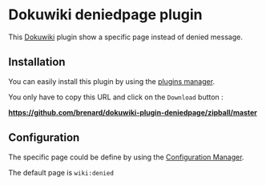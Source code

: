Dokuwiki deniedpage plugin
==========================

This [Dokuwiki](https://www.dokuwiki.org) plugin show a specific page instead of denied message.

Installation
------------

You can easily install this plugin by using the [plugins manager](https://www.dokuwiki.org/plugin:plugin).

You only have to copy this URL and click on the `Download` button :

**https://github.com/brenard/dokuwiki-plugin-deniedpage/zipball/master**

Configuration
-------------

The specific page could be define by using the [Configuration Manager](https://www.dokuwiki.org/plugin:config).

The default page is `wiki:denied`
